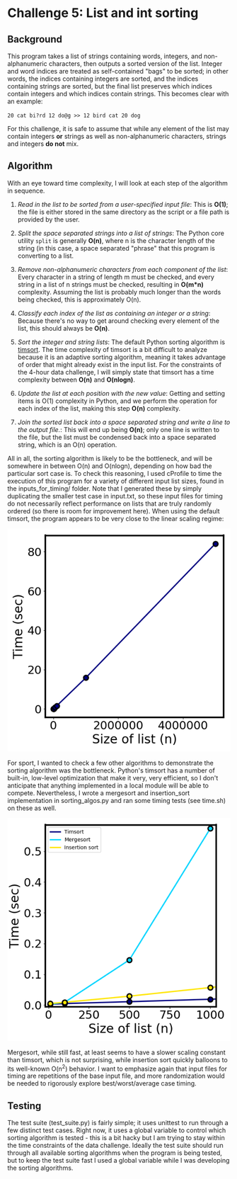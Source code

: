 # Challenge 5: List and int sorting #

## Background ##
This program takes a list of strings containing words, integers, and non-alphanumeric characters, then outputs a sorted version of the list. Integer and word indices are treated as self-contained "bags" to be sorted; in other words, the indices containing integers are sorted, and the indices containing strings are sorted, but the final list preserves which indices contain integers and which indices contain strings. This becomes clear with an example:

`20 cat bi?rd 12 do@g >> 12 bird cat 20 dog`

For this challenge, it is safe to assume that while any element of the list may contain integers __or__ strings as well as non-alphanumeric characters, strings and integers __do not__ mix.

## Algorithm ##
With an eye toward time complexity, I will look at each step of the algorithm in sequence.

1. _Read in the list to be sorted from a user-specified input file_: This is __O(1)__; the file is either stored in the same directory as the script or a file path is provided by the user. 

2. _Split the space separated strings into a list of strings_: The Python core utility `split` is generally __O(n)__, where n is the character length of the string (in this case, a space separated "phrase" that this program is converting to a list.

3. _Remove non-alphanumeric characters from each component of the list_: Every character in a string of length m must be checked, and every string in a list of n strings must be checked, resulting in __O(m*n)__ complexity. Assuming the list is probably much longer than the words being checked, this is approximately O(n). 

4. _Classify each index of the list as containing an integer or a string_: Because there's no way to get around checking every element of the list, this should always be __O(n)__.

5. _Sort the integer and string lists_: The default Python sorting algorithm is [timsort](https://en.wikipedia.org/wiki/Timsort). The time complexity of timsort is a bit difficult to analyze because it is an adaptive sorting algorithm, meaning it takes advantage of order that might already exist in the input list. For the constraints of the 4-hour data challenge, I will simply state that timsort has a time complexity between __O(n)__ and __O(nlogn)__.

6. _Update the list at each position with the new value_: Getting and setting items is O(1) complexity in Python, and we perform the operation for each index of the list, making this step __O(n)__ complexity.

7. _Join the sorted list back into a space separated string and write a line to the output file._: This will end up being __O(n)__; only one line is written to the file, but the list must be condensed back into a space separated string, which is an O(n) operation.

All in all, the sorting algorithm is likely to be the bottleneck, and will be somewhere in between O(n) and O(nlogn), depending on how bad the particular sort case is. To check this reasoning, I used cProfile to time the execution of this program for a variety of different input list sizes, found in the inputs_for_timing/ folder. Note that I generated these by simply duplicating the smaller test case in input.txt, so these input files for timing do not necessarily reflect performance on lists that are truly randomly ordered (so there is room for improvement here). When using the default timsort, the program appears to be very close to the linear scaling regime:

![timsort](./figures/timing_timsort.png)

For sport, I wanted to check a few other algorithms to demonstrate the sorting algorithm was the bottleneck. Python's timsort has a number of built-in, low-level optimization that make it very, very efficient, so I don't anticipate that anything implemented in a local module will be able to compete. Nevertheless, I wrote a mergesort and insertion_sort implementation in sorting_algos.py and ran some timing tests (see time.sh) on these as well.

![comparison](./figures/timing_comparison.png)

Mergesort, while still fast, at least seems to have a slower scaling constant than timsort, which is not surprising, while insertion sort quickly balloons to its well-known O(n<sup>2</sup>) behavior. I want to emphasize again that input files for timing are repetitions of the base input file, and more randomization would be needed to rigorously explore best/worst/average case timing.

## Testing ##
The test suite (test_suite.py) is fairly simple; it uses unittest to run through a few distinct test cases. Right now, it uses a global variable to control which sorting algorithm is tested - this is a bit hacky but I am trying to stay within the time constraints of the data challenge. Ideally the test suite should run through all available sorting algorithms when the program is being tested, but to keep the test suite fast I used a global variable while I was developing the sorting algorithms.
